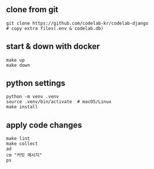 ## clone from git
```shell
git clone https://github.com/codelab-kr/codelab-django
# copy extra files(.env & codelab.db)
```

## start & down with docker
```shell
make up
make down
```

## python settings
```shell
python -m venv .venv
source .venv/bin/activate  # macOS/Linux
make install
```

## apply code changes
```shell
make lint
make collect
ad
cm "커밋 메시지"
ps
```
